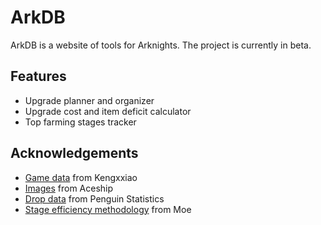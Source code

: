 # ArkDB
ArkDB is a website of tools for Arknights. The project is currently in beta.

## Features
- Upgrade planner and organizer
- Upgrade cost and item deficit calculator
- Top farming stages tracker

## Acknowledgements
- [Game data](https://github.com/Kengxxiao/ArknightsGameData) from Kengxxiao
- [Images](https://github.com/Aceship/AN-EN-Tags/tree/master/img) from Aceship
- [Drop data](https://penguin-stats.io/) from Penguin Statistics
- [Stage efficiency methodology](https://docs.google.com/spreadsheets/d/12X0uBQaN7MuuMWWDTiUjIni_MOP015GnulggmBJgBaQ/edit#gid=1960303262) from Moe

